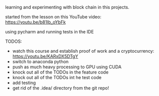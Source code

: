 learning and experimenting with block chain in this projects.

started from the lesson on this YouTube video: https://youtu.be/b81Ib_oYbFk

using pycharm and running tests in the IDE

TODOS:
* watch this course and establish proof of work and a cryptocurrency: https://youtu.be/KARxDX5DTgY
* switch to anaconda python 
* push as much heavy processing to GPU using CUDA
* knock out all of the TODOs in the feature code
* knock out all of the TODOs int he test code
* add testing
* get rid of the .idea/ directory from the git repo!
